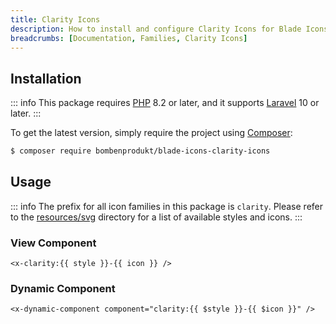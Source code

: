```yaml
---
title: Clarity Icons
description: How to install and configure Clarity Icons for Blade Icons.
breadcrumbs: [Documentation, Families, Clarity Icons]
---
```


## Installation

::: info
This package requires [PHP](https://www.php.net/) 8.2 or later, and it supports [Laravel](https://laravel.com/) 10 or later.
:::

To get the latest version, simply require the project using [Composer](https://getcomposer.org/):

```bash
$ composer require bombenprodukt/blade-icons-clarity-icons
```

## Usage

::: info
The prefix for all icon families in this package is `clarity`. Please refer to the [resources/svg](https://github.com/BombenProdukt/blade-icons-clarity-icons/tree/main/resources/svg) directory for a list of available styles and icons.
:::

### View Component

```blade
<x-clarity:{{ style }}-{{ icon }} />
```

### Dynamic Component

```blade
<x-dynamic-component component="clarity:{{ $style }}-{{ $icon }}" />
```
